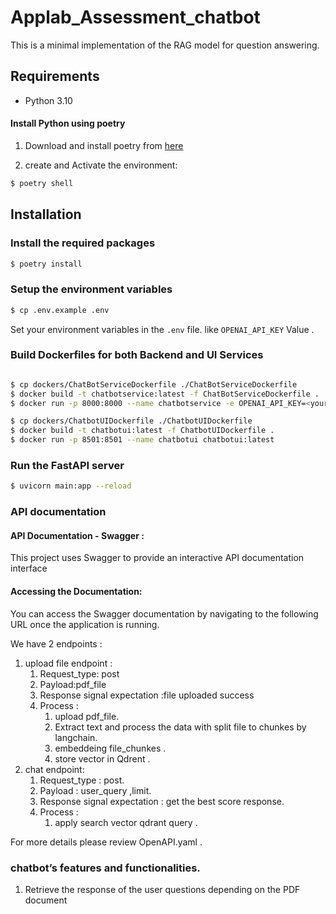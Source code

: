 # Applab_Assessment_chatbot

This is a minimal implementation of the RAG model for question answering.

## Requirements

- Python 3.10

#### Install Python using poetry

1) Download and install poetry from [here](https://pypi.org/project/poetry/)

2) create and Activate the environment:
```bash
$ poetry shell 
``` 


## Installation

### Install the required packages

```bash
$ poetry install
```

### Setup the environment variables

```bash
$ cp .env.example .env
```

Set your environment variables in the `.env` file. like `OPENAI_API_KEY` Value . 


### Build Dockerfiles for both Backend and UI Services
```bash

$ cp dockers/ChatBotServiceDockerfile ./ChatBotServiceDockerfile
$ docker build -t chatbotservice:latest -f ChatBotServiceDockerfile .
$ docker run -p 8000:8000 --name chatbotservice -e OPENAI_API_KEY=<your_api_key> chatbotservice:latest

$ cp dockers/ChatbotUIDockerfile ./ChatbotUIDockerfile
$ docker build -t chatbotui:latest -f ChatbotUIDockerfile .
$ docker run -p 8501:8501 --name chatbotui chatbotui:latest

```

### Run the FastAPI server 
```bash
$ uvicorn main:app --reload  
```

### API documentation
#### API Documentation - Swagger : 
This project uses Swagger to provide an interactive API documentation interface 
#### Accessing the Documentation:  
You can access the Swagger documentation by navigating to the following URL once the application is running. 

We have 2 endpoints :
1) upload file endpoint :
    1) Request_type: post
    2) Payload:pdf_file
    3) Response signal expectation :file uploaded success 
    4) Process :
        1) upload pdf_file.
        2) Extract text and process the data with split file to chunkes by langchain.
        3) embeddeing file_chunkes .
        4) store vector in Qdrent .
2) chat endpoint: 
    1) Request_type : post.
    2) Payload : user_query ,limit.
    3) Response signal expectation : get the best score response.
    4) Process : 
        1) apply search vector qdrant query .  

For more details please review OpenAPI.yaml .


### chatbot’s features and functionalities.  
1) Retrieve the response of the user questions depending on the PDF document  






